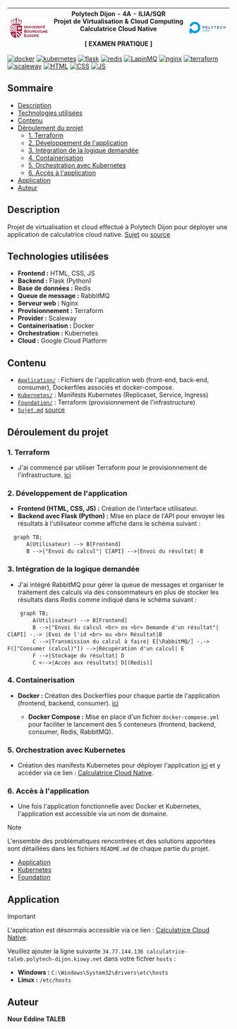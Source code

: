 | [![uBe](./docs/Autre/img/UB-Europe.png)](https://www.ube.fr) | Polytech Dijon - 4A - ILIA/SQR <br/> Projet&nbsp;de&nbsp;Virtualisation&nbsp;&amp;&nbsp;Cloud&nbsp;Computing <br/> Calculatrice Cloud Native <br/><br/> **[ EXAMEN PRATIQUE ]** | [![Polytech Dijon](./docs/Autre/img/logo_polytech.png)](https://polytech.u-bourgogne.fr) |
|:-------------------------------------------------------------|:-------------------------------------------------------------------------------------------------------------------------------------------------------------------------------:|-----------------------------------------------------------------------------------------:|
[![docker](https://img.shields.io/badge/DOCKER-blue?style=for-the-badge&logo=docker&logoColor=white)](https://docs.docker.com/)
[![kubernetes](https://img.shields.io/badge/KUBERNETES-326CE5?style=for-the-badge&logo=kubernetes&logoColor=white)](https://kubernetes.io/)
[![flask](https://img.shields.io/badge/FLASK-000000?style=for-the-badge&logo=flask&logoColor=white)](https://flask.palletsprojects.com/)
[![redis](https://img.shields.io/badge/REDIS-DC382D?style=for-the-badge&logo=redis&logoColor=white)](https://redis.io/)
[![LapinMQ](https://img.shields.io/badge/rabbitmq-%23FF6600.svg?&style=for-the-badge&logo=rabbitmq&logoColor=white)](https://rabbitmq.com/)
[![nginx](https://img.shields.io/badge/NGINX-009639?style=for-the-badge&logo=nginx&logoColor=white)](https://nginx.org/)
[![terraform](https://img.shields.io/badge/TERRAFORM-623CE4?style=for-the-badge&logo=terraform&logoColor=white)](https://www.terraform.io/)
[![scaleway](https://img.shields.io/badge/scaleway-663399?style=for-the-badge&logo=scaleway&logoColor=white)](https://registry.terraform.io/providers/scaleway/scaleway/latest/docs)
[![HTML](https://img.shields.io/badge/HTML5-E34F26?style=for-the-badge&logo=html5&logoColor=white)](https://developer.mozilla.org/fr/docs/Web/HTML)
[![CSS](https://img.shields.io/badge/CSS3-1572B6?style=for-the-badge&logo=css3&logoColor=white)](https://developer.mozilla.org/fr/docs/Web/CSS)
[![JS](https://img.shields.io/badge/JavaScript-F7DF1E?style=for-the-badge&logo=javascript&logoColor=black)](https://developer.mozilla.org/fr/docs/Web/JavaScript)

## Sommaire
- [Description](#description)
- [Technologies utilisées](#technologies-utilisées)
- [Contenu](#contenu)
- [Déroulement du projet](#déroulement-du-projet)
  - [1. Terraform](#1-terraform)
  - [2. Développement de l'application](#2-développement-de-lapplication)
  - [3. Intégration de la logique demandée](#3-intégration-de-la-logique-demandée)
  - [4. Containerisation](#4-containerisation)
  - [5. Orchestration avec Kubernetes](#5-orchestration-avec-kubernetes)
  - [6. Accès à l'application](#6-accès-à-lapplication)
- [Application](#application)
- [Auteur](#auteur)
## Description
Projet de virtualisation et cloud effectué à Polytech Dijon pour déployer une application de calculatrice cloud native. [Sujet](Sujet.md) ou [source](https://github.com/JeromeMSD/module_virtualisation-et-cloud-computing/blob/main/projet.md)


## Technologies utilisées

- **Frontend :** HTML, CSS, JS
- **Backend :** Flask (Python)
- **Base de données :** Redis
- **Queue de message :** RabbitMQ
- **Serveur web :** Nginx
- **Provisionnement :** Terraform
- **Provider :** Scaleway
- **Containerisation :** Docker
- **Orchestration :** Kubernetes
- **Cloud :** Google Cloud Platform

## Contenu
- [`Application/`](./Application) : Fichiers de l'application web (front-end, back-end, consumer), Dockerfiles associés et docker-compose.
- [`Kubernetes/`](./Kubernetes) : Manifests Kubernetes (Replicaset, Service, Ingress)
- [`Foundation/`](./Foundation) : Terraform (provisionnement de l'infrastructure)
- [`Sujet.md`](./Sujet.md) [source](https://github.com/JeromeMSD/module_virtualisation-et-cloud-computing/blob/main/projet.md)

## Déroulement du projet

### 1. Terraform
- J'ai commencé par utiliser Terraform pour le provisionnement de l'infrastructure. [ici](./Foundation/README.md)

### 2. Développement de l'application
- **Frontend (HTML, CSS, JS) :** Création de l'interface utilisateur.
- **Backend avec Flask (Python) :** Mise en place de l'API pour envoyer les résultats à l'utilisateur comme affiché dans le schéma suivant :

 ```mermaid
   graph TB; 
       A(Utilisateur) --> B[Frontend]
       B -->|"Envoi du calcul"| C[API] -->|Envoi du résultat| B
 ```

### 3. Intégration de la logique demandée
- J'ai intégré RabbitMQ pour gérer la queue de messages et organiser le traitement des calculs via des consommateurs en plus de stocker les résultats dans Redis comme indiqué dans le schéma suivant :

```mermaid
    graph TB; 
        A(Utilisateur) --> B[Frontend]
        B -->|"Envoi du calcul <br> ou <br> Demande d'un résultat"| C[API] -.-> |Evoi de l'id <br> ou <br> Résultat|B
        C -->|Transmission du calcul à faire| E[\RabbitMQ/] -.-> F(["Consumer (calcul)"]) -->|Récupération d'un calcul| E
        F -->|Stockage du résultat| D
        C <-->|Accès aux résultats| D[(Redis)]
```

### 4. Containerisation
  - **Docker :** Création des Dockerfiles pour chaque partie de l'application (frontend, backend, consumer). [ici](./Application/README.md)

    - **Docker Compose :** Mise en place d'un fichier `docker-compose.yml` pour faciliter le lancement des 5 conteneurs (frontend, backend, consumer, Redis, RabbitMQ).

### 5. Orchestration avec Kubernetes
  - Création des manifests Kubernetes pour déployer l'application [ici](./Kubernetes/README.md) et y accéder via ce lien : [Calculatrice Cloud Native](http://calculatrice-taleb.polytech-dijon.kiowy.net).

### 6. Accès à l'application
  - Une fois l'application fonctionnelle avec Docker et Kubernetes, l'application est accessible via un nom de domaine.

> [!NOTE]
> L'ensemble des problématiques rencontrées et des solutions apportées sont détaillées dans les fichiers `README.md` de chaque partie du projet.
> - [Application](./Application/README.md)
> - [Kubernetes](./Kubernetes/README.md)
> - [Foundation](./Foundation/README.md)

## Application
> [!IMPORTANT]
> L'application est désormais accessible via ce lien : [Calculatrice Cloud Native](http://calculatrice-taleb.polytech-dijon.kiowy.net).
> 
> Veuillez ajouter la ligne suivante `34.77.144.136 calculatrice-taleb.polytech-dijon.kiowy.net` dans votre fichier `hosts` :
>  - **Windows :** `C:\Windows\System32\drivers\etc\hosts`
>  - **Linux :** `/etc/hosts`

## Auteur
**Nour Eddine TALEB**

